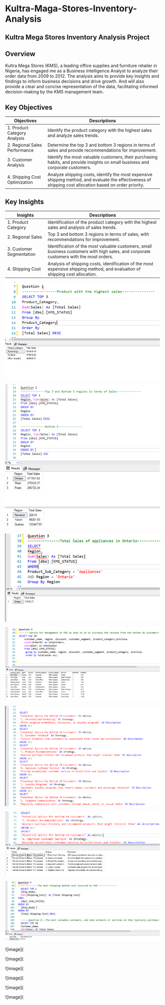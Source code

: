 # Kultra-Maga-Stores-Inventory-Analysis
## Kultra Mega Stores Inventory Analysis Project

## Overview
Kultra Mega Stores (KMS), a leading office supplies and furniture retailer in Nigeria, has engaged me as a Business Intelligence Analyst to analyze their order data from 2009 to 2012. The analysis aims to provide key insights and findings to inform business decisions and drive growth. And will also provide a clear and concise representation of the data, facilitating informed decision-making by the KMS management team.

## Key Objectives

| Objectives | Descriptions |
| --- | --- |
| 1. Product Category Analysis | Identify the product category with the highest sales and analyze sales trends. |
| 2. Regional Sales Performance | Determine the top 3 and bottom 3 regions in terms of sales and provide recommendations for improvement. |
| 3. Customer Analysis | Identify the most valuable customers, their purchasing habits, and provide insights on small business and corporate customers. |
| 4. Shipping Cost Optimization | Analyze shipping costs, identify the most expensive shipping method, and evaluate the effectiveness of shipping cost allocation based on order priority. |


## Key Insights

| Insights | Descriptions |
| --- | --- |
| 1. Product Category | Identification of the product category with the highest sales and analysis of sales trends. |
| 2. Regional Sales | Top 3 and bottom 3 regions in terms of sales, with recommendations for improvement. |
| 3. Customer Segmentation | Identification of the most valuable customers, small business customers with high sales, and corporate customers with the most orders. |
| 4. Shipping Cost | Analysis of shipping costs, identification of the most expensive shipping method, and evaluation of shipping cost allocation. |



![image alt](https://github.com/isaacayeni225/Kultra-Maga-Stores-Inventory-Analysis/blob/6c66f8f5fb974bd7fc160d66fb60c9280b9fd628/Q1.png)

![image](https://github.com/isaacayeni225/Kultra-Maga-Stores-Inventory-Analysis/blob/186a86332abca4317cfe5b62d98fec8eaa10514d/Q2.png)

![image](https://github.com/isaacayeni225/Kultra-Maga-Stores-Inventory-Analysis/blob/caec0a92fb736b60f14bf4b0edbcc9e8bcb799a0/Q3.png)

![image](https://github.com/isaacayeni225/Kultra-Maga-Stores-Inventory-Analysis/blob/83b895108b90280c0992d332e6170622abdabe24/Q4.png)

![image](https://github.com/isaacayeni225/Kultra-Maga-Stores-Inventory-Analysis/blob/21b346049ced75f2304d850e3ce1fc52e80cfe4f/Q4-1.png)

![image](https://github.com/isaacayeni225/Kultra-Maga-Stores-Inventory-Analysis/blob/536e8d573de90e22a03cad17450fce02ad6a00b0/Q4-2.png)

![image](https://github.com/isaacayeni225/Kultra-Maga-Stores-Inventory-Analysis/blob/e2fcce86428c6eb7825fa74a41e3bf80afb8f484/Q5.png)

![image](

![image](

![image](

![image](

![image](

![image](




